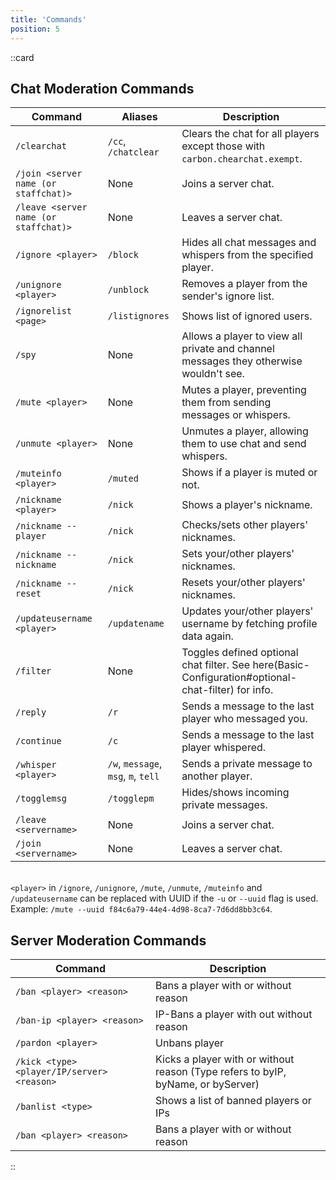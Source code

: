 ```yaml
---
title: 'Commands'
position: 5
---
```


::card
## Chat Moderation Commands
| Command                               | Aliases                             | Description                                                                                        |
|---------------------------------------|-------------------------------------|----------------------------------------------------------------------------------------------------|
| `/clearchat`                          | `/cc`, `/chatclear`                 | Clears the chat for all players except those with `carbon.chearchat.exempt`.                       |
| `/join <server name (or staffchat)>`  | None                                | Joins a server chat.                                                                               |
| `/leave <server name (or staffchat)>` | None                                | Leaves a server chat.                                                                              |
| `/ignore <player>`                    | `/block`                            | Hides all chat messages and whispers from the specified player.                                    |
| `/unignore <player>`                  | `/unblock`                          | Removes a player from the sender's ignore list.                                                    |
| `/ignorelist <page>`                  | `/listignores`                      | Shows list of ignored users.                                                                       |
| `/spy`                                | None                                | Allows a player to view all private and channel messages they otherwise wouldn't see.              |
| `/mute <player>`                      | None                                | Mutes a player, preventing them from sending messages or whispers.                                 |
| `/unmute <player>`                    | None                                | Unmutes a player, allowing them to use chat and send whispers.                                     | 
| `/muteinfo <player>`                  | `/muted`                            | Shows if a player is muted or not.                                                                 |
| `/nickname <player>`                  | `/nick`                             | Shows a player's nickname.                                                                         |
| `/nickname --player`                  | `/nick`                             | Checks/sets other players' nicknames.                                                              |
| `/nickname --nickname`                | `/nick`                             | Sets your/other players' nicknames.                                                                |
| `/nickname --reset`                   | `/nick`                             | Resets your/other players' nicknames.                                                              |
| `/updateusername <player>`            | `/updatename`                       | Updates your/other players' username by fetching profile data again.                               |
| `/filter`                             | None                                | Toggles defined optional chat filter. See here(Basic-Configuration#optional-chat-filter) for info. |
| `/reply`                              | `/r`                                | Sends a message to the last player who messaged you.                                               |
| `/continue`                           | `/c`                                | Sends a message to the last player whispered.                                                      |
| `/whisper <player>`                   | `/w`, `message`, `msg`, `m`, `tell` | Sends a private message to another player.                                                         |
| `/togglemsg`                          | `/togglepm`                         | Hides/shows incoming private messages.                                                             |
| `/leave  <servername>`                | None                                | Joins a server chat.                                                                               |
| `/join <servername>`                  | None                                | Leaves a server chat.                                                                              |

\
`<player>` in `/ignore`, `/unignore`, `/mute`, `/unmute`, `/muteinfo` and `/updateusername` can be replaced with UUID if the `-u` or `--uuid` flag is used. Example: `/mute --uuid f84c6a79-44e4-4d98-8ca7-7d6dd8bb3c64`.
## Server Moderation Commands
| Command                                    | Description                                                                      |
|--------------------------------------------|----------------------------------------------------------------------------------|
| `/ban <player> <reason>`                   | Bans a player with or without reason                                             |
| `/ban-ip <player> <reason>`                | IP-Bans a player with out without reason                                         |
| `/pardon <player> `                         | Unbans player                                                                    |
| `/kick <type> <player/IP/server> <reason>` | Kicks a player with or without reason (Type refers to byIP, byName, or byServer) |
| `/banlist <type>`                          | Shows a list of banned players or IPs                                            |
| `/ban <player> <reason>`                   | Bans a player with or without reason                                             |

::